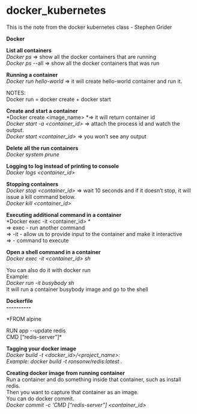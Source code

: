 # docker_kubernetes

This is the note from the docker kubernetes class - Stephen Grider

**Docker**


**List all containers**<br/>
*Docker ps* => show all the docker containers that are running <br/>
*Docker ps* --all => show all the docker containers that was run <br/>

**Running a container**<br/>
*Docker run hello-world* => it will create hello-world container and run it.<br/>

NOTES:<br/>
Docker run  = docker create + docker start<br/>

**Create and start a container**<br/>
*Docker create <image_name> *=> it will return container id<br/>
*Docker start -a <container_id>* => attach the process id and watch the output.<br/>
*Docker start <container_id>* => you won’t see any output<br/>

**Delete all the run containers**<br/>
*Docker system prune*<br/>

**Logging to log instead of printing to console**<br/>
*Docker logs <container_id>*<br/>

**Stopping containers**<br/>
*Docker stop <container_id>* => wait 10 seconds and if it doesn’t stop, it will issue a kill command below. <br/>
*Docker kill <container_id>*<br/>

**Executing additional command in a container**<br/>
*Docker exec -it <container_id> <command> * <br/>
=> exec - run another command <br/>
=> -it - allow us to provide input to the container and make it interactive<br/>
=> <command> - command to execute<br/>

**Open a shell command in a container**<br/>
*Docker exec -it <container_id> sh*<br/>

You can also do it with docker run<br/>
Example:<br/>
*Docker run -it busybody sh*<br/>
It will run a container busybody image and go to the shell<br/>


**Dockerfile<br/>
----------**<br/>

*FROM alpine<br/>

RUN app --update redis<br/>
CMD [“redis-server”]*<br/>

**Tagging your docker image**<br/>
*Docker  build -t <docker_id>/<project_name>:<version><br/>
Example: docker build -t ronsonw/redis:latest .*<br/>


**Creating docker image from running container**<br/>
Run a container and do something inside that container, such as install redis.<br/>
Then you want to capture that container as an image. <br/>
You can do docker commit.<br/>
*Docker commit -c ‘CMD [“redis-server”] <container_id>*<br/>






